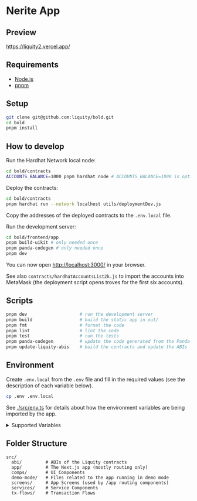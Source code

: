 # Nerite App

## Preview

<https://liquity2.vercel.app/>

## Requirements

- [Node.js](https://nodejs.org/)
- [pnpm](https://pnpm.io/)

## Setup

```sh
git clone git@github.com:liquity/bold.git
cd bold
pnpm install
```

## How to develop

Run the Hardhat Network local node:

```sh
cd bold/contracts
ACCOUNTS_BALANCE=1000 pnpm hardhat node # ACCOUNTS_BALANCE=1000 is optional but nicer than the default values in the UI
```

Deploy the contracts:

```sh
cd bold/contracts
pnpm hardhat run --network localhost utils/deploymentDev.js
```

Copy the addresses of the deployed contracts to the `.env.local` file.

Run the development server:

```sh
cd bold/frontend/app
pnpm build-uikit # only needed once
pnpm panda-codegen # only needed once
pnpm dev
```

You can now open <http://localhost:3000/> in your browser.

See also `contracts/hardhatAccountsList2k.js` to import the accounts into MetaMask (the deployment script opens troves for the first six accounts).

## Scripts

```sh
pnpm dev                    # run the development server
pnpm build                  # build the static app in out/
pnpm fmt                    # format the code
pnpm lint                   # lint the code
pnpm test                   # run the tests
pnpm panda-codegen          # update the code generated from the Panda CSS config
pnpm update-liquity-abis    # build the contracts and update the ABIs
```

## Environment

Create `.env.local` from the `.env` file and fill in the required values (see the description of each variable below).

```sh
cp .env .env.local
```

See [./src/env.ts](./src/env.ts) for details about how the environment variables are being imported by the app.

<details>
<summary>Supported Variables</summary>

### `NEXT_PUBLIC_CHAIN_ID`

The Ethereum network to connect to.

```dosini
# Example
NEXT_PUBLIC_CHAIN_ID=1
```

### `NEXT_PUBLIC_CHAIN_NAME`

The name of the Ethereum network.

```dosini
# Example
NEXT_PUBLIC_CHAIN_NAME=Ethereum
```

### `NEXT_PUBLIC_CHAIN_CURRENCY`

The currency of the Ethereum network.

```dosini
# Format
NEXT_PUBLIC_CHAIN_CURRENCY=name|symbol|decimals

# Example
NEXT_PUBLIC_CHAIN_CURRENCY=Ether|ETH|18
```

### `NEXT_PUBLIC_CHAIN_RPC_URL`

The RPC URL for the Ethereum network.

```dosini
# Example
NEXT_PUBLIC_CHAIN_RPC_URL=https://cloudflare-eth.com
```

### `NEXT_PUBLIC_CHAIN_BLOCK_EXPLORER`

The block explorer for the Ethereum network. Optional.

```dosini
# Format
NEXT_PUBLIC_CHAIN_BLOCK_EXPLORER=name|url

# Example
NEXT_PUBLIC_CHAIN_BLOCK_EXPLORER=Etherscan|https://etherscan.io
```

### `NEXT_PUBLIC_CHAIN_CONTRACT_ENS_REGISTRY`

The address of the ENS registry contract. Optional.

```dosini
# Format
NEXT_PUBLIC_CHAIN_CONTRACT_ENS_REGISTRY=address

# Example
NEXT_PUBLIC_CHAIN_CONTRACT_ENS_REGISTRY=0x00000000000C2E074eC69A0dFb2997BA6C7d2e1e
```

### `NEXT_PUBLIC_CHAIN_CONTRACT_ENS_RESOLVER`

The address of the ENS resolver contract. Optional.

```dosini
# Format
NEXT_PUBLIC_CHAIN_CONTRACT_ENS_RESOLVER=address|blockCreated

# Example
NEXT_PUBLIC_CHAIN_CONTRACT_ENS_RESOLVER=0xce01f8eee7E479C928F8919abD53E553a36CeF67|19258213
```

### `NEXT_PUBLIC_CHAIN_CONTRACT_MULTICALL`

The address of the Multicall contract. Optional.

```dosini
# Format
NEXT_PUBLIC_CHAIN_CONTRACT_MULTICALL=address|blockCreated

# Example
NEXT_PUBLIC_CHAIN_CONTRACT_MULTICALL=0xca11bde05977b3631167028862be2a173976ca11|14353601
```

### `NEXT_PUBLIC_WALLET_CONNECT_PROJECT_ID`

A WalletConnect project ID which can be obtained by [creating a WalletConnect project](https://cloud.walletconnect.com/app).

### `NEXT_PUBLIC_CONTRACT_…`

Addresses of the Liquity contracts.

</details>

## Folder Structure

```
src/
  abi/         # ABIs of the Liquity contracts
  app/         # The Next.js app (mostly routing only)
  comps/       # UI Components
  demo-mode/   # Files related to the app running in demo mode
  screens/     # App Screens (used by /app routing components)
  services/    # Service Components
  tx-flows/    # Transaction Flows
```
